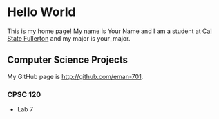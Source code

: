 # Hello World

This is my home page! My name is Your Name and I am a student at [Cal State Fullerton](http://www.fullerton.edu/) and my major is your_major.

## Computer Science Projects

My GitHub page is http://github.com/eman-701.

### CPSC 120

* Lab 7
